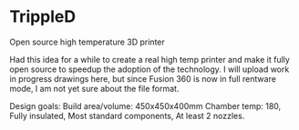 # TrippleD
Open source high temperature 3D printer

Had this idea for a while to create a real high temp printer and make it fully open source to speedup the adoption of the technology.
I will upload work in progress drawings here, but since Fusion 360 is now in full rentware mode, I am not yet sure about the file format.

Design goals:
Build area/volume: 450x450x400mm
Chamber temp: 180,
Fully insulated,
Most standard components,
At least 2 nozzles.

